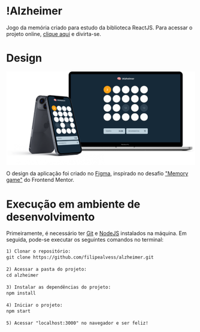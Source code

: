 # !Alzheimer
Jogo da memória criado para estudo da biblioteca ReactJS. Para acessar o projeto online, [clique aqui](https://alzheimer.vercel.app) e divirta-se.

# Design
<img src=".github/screenshot.png" width="600" style="display: block; margin: 0 auto" />

O design da aplicação foi criado no [Figma](https://figma.com), inspirado no desafio ["Memory game"](https://www.frontendmentor.io/challenges/memory-game-vse4WFPvM) do Frontend Mentor.

# Execução em ambiente de desenvolvimento
Primeiramente, é necessário ter [Git](https://git-scm.com/download) e [NodeJS](https://nodejs.org) instalados na máquina. Em seguida, pode-se executar os seguintes comandos no terminal:

```
1) Clonar o repositório:
git clone https://github.com/filipealvess/alzheimer.git

2) Acessar a pasta do projeto:
cd alzheimer

3) Instalar as dependências do projeto:
npm install

4) Iniciar o projeto:
npm start

5) Acessar "localhost:3000" no navegador e ser feliz!
```